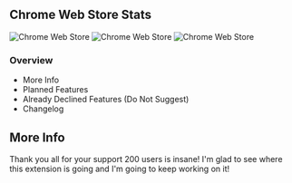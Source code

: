 ## Chrome Web Store Stats
![Chrome Web Store](https://img.shields.io/chrome-web-store/v/jiiopiaidfaakcbcjoonfemgehaddkac?label=VERSION&style=for-the-badge)
![Chrome Web Store](https://img.shields.io/chrome-web-store/users/jiiopiaidfaakcbcjoonfemgehaddkac?label=USERS&style=for-the-badge)
![Chrome Web Store](https://img.shields.io/chrome-web-store/rating/jiiopiaidfaakcbcjoonfemgehaddkac?style=for-the-badge)
### Overview
- More Info
- Planned Features
- Already Declined Features (Do Not Suggest)
- Changelog
## More Info
Thank you all for your support 200 users is insane! I'm glad to see where this extension is going and I'm going to keep working on it!
